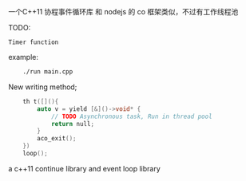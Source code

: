一个C++11 协程事件循环库 和 nodejs 的 co 框架类似，不过有工作线程池

TODO:
    
    Timer function



example:
```bash
    ./run main.cpp
```
New writing method;
```c++
    th t([](){
        auto v = yield [&]()->void* {
            // TODO Asynchronous task, Run in thread pool
            return null;
        }
        aco_exit();
    })
    loop();

```


a c++11 continue library and event loop library